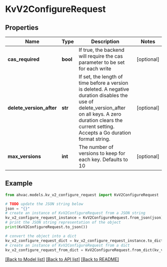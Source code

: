 # KvV2ConfigureRequest


## Properties

Name | Type | Description | Notes
------------ | ------------- | ------------- | -------------
**cas_required** | **bool** | If true, the backend will require the cas parameter to be set for each write | [optional] 
**delete_version_after** | **str** | If set, the length of time before a version is deleted. A negative duration disables the use of delete_version_after on all keys. A zero duration clears the current setting. Accepts a Go duration format string. | [optional] 
**max_versions** | **int** | The number of versions to keep for each key. Defaults to 10 | [optional] 

## Example

```python
from ahvac.models.kv_v2_configure_request import KvV2ConfigureRequest

# TODO update the JSON string below
json = "{}"
# create an instance of KvV2ConfigureRequest from a JSON string
kv_v2_configure_request_instance = KvV2ConfigureRequest.from_json(json)
# print the JSON string representation of the object
print(KvV2ConfigureRequest.to_json())

# convert the object into a dict
kv_v2_configure_request_dict = kv_v2_configure_request_instance.to_dict()
# create an instance of KvV2ConfigureRequest from a dict
kv_v2_configure_request_from_dict = KvV2ConfigureRequest.from_dict(kv_v2_configure_request_dict)
```
[[Back to Model list]](../README.md#documentation-for-models) [[Back to API list]](../README.md#documentation-for-api-endpoints) [[Back to README]](../README.md)


